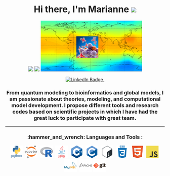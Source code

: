  
<h1 align="center">
  Hi there, I'm Marianne  
  <img src="https://media.giphy.com/media/hvRJCLFzcasrR4ia7z/giphy.gif" width="30px"/>
</h1>

<div id="header" align="center">
  

<p float="center">
  <img src="https://media.giphy.com/media/H2j3QIFdyXKus/giphy.gif" height="160" />
  <img src="https://media.giphy.com/media/11i03wSzIuNXiw/giphy.gif" height="160" /> 
  <img src="https://github.com/marianne-s/marianne-s/blob/main/microplasticTransportM_Seijo.png" height="160" />
</p>

</div>

<div id="badges" align="center">
  <a href="https://www.linkedin.com/in/marianneseijo-rd/">
  <img src="https://img.shields.io/badge/LinkedIn-blue?style=for-the-badge&logo=linkedin&logoColor=white" alt="LinkedIn Badge" height="30"/>
    </a>
  <img src="https://komarev.com/ghpvc/?username=marianne-s&style=flat-square&color=blue" alt="" height="30"/>

</div>
<h3 align="center">

From quantum modeling to bioinformatics and global models, I am passionate about theories, modeling, and computational model development.
I propose different tools and research codes based on scientific projects in which I have had the great luck to participate with great team. 
    </h3>

***
<h3 align="center">
:hammer_and_wrench: Languages and Tools :
  </h3>
<div align="center">
    <img src="https://github.com/devicons/devicon/blob/master/icons/python/python-original-wordmark.svg" title="Python" alt="Python" height="40" height="40"/>&nbsp;
    <img src="https://github.com/devicons/devicon/blob/master/icons/jupyter/jupyter-original-wordmark.svg" title="Jupyter" alt="Jupyter " height="40" height="40"/>&nbsp;
    <img src="https://github.com/devicons/devicon/blob/master/icons/r/r-original.svg" title="R" alt="R" width="40" height="40"/>&nbsp;  
 <img src="https://github.com/devicons/devicon/blob/master/icons/java/java-original-wordmark.svg" title="Java" alt="Java" width="40" height="40"/>&nbsp;
  <img src="https://github.com/devicons/devicon/blob/master/icons/cplusplus/cplusplus-original.svg" title="C++" alt="C++" width="40" height="40"/>&nbsp;
  <img src="https://github.com/devicons/devicon/blob/master/icons/c/c-original.svg" title="C" alt="C" width="40" height="40"/>&nbsp;
    <img src="https://github.com/devicons/devicon/blob/master/icons/bash/bash-original.svg" title="Bash" alt="Bash" width="40" height="40"/>&nbsp;
  <img src="https://github.com/devicons/devicon/blob/master/icons/css3/css3-plain-wordmark.svg"  title="CSS3" alt="CSS" width="40" height="40"/>&nbsp;
  <img src="https://github.com/devicons/devicon/blob/master/icons/html5/html5-original.svg" title="HTML5" alt="HTML" width="40" height="40"/>&nbsp;
  <img src="https://github.com/devicons/devicon/blob/master/icons/javascript/javascript-original.svg" title="JavaScript" alt="JavaScript" height="40" height="40"/>&nbsp;
  <img src="https://github.com/devicons/devicon/blob/master/icons/mysql/mysql-original-wordmark.svg" title="MySQL"  alt="MySQL" width="40" height="40"/>&nbsp;
    <img src="https://github.com/devicons/devicon/blob/master/icons/apache/apache-line-wordmark.svg" title="Git" **alt="Git" width="40" height="40"/>
<img src="https://github.com/devicons/devicon/blob/master/icons/git/git-original-wordmark.svg" title="Git" **alt="Git" width="40" height="40"/>
</div>


<!--
**marianne-s/marianne-s** is a ✨ _special_ ✨ repository because its `README.md` (this file) appears on your GitHub profile.

Here are some ideas to get you started:

- 🔭 I’m currently working on ...
- 🌱 I’m currently learning ...
- 👯 I’m looking to collaborate on ...
- 🤔 I’m looking for help with ...
- 💬 Ask me about ...
- 📫 How to reach me: ...
- 😄 Pronouns: ...
- ⚡ Fun fact: ...
-->

